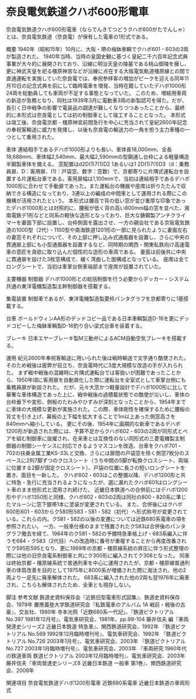 # 奈良電気鉄道クハボ600形電車

奈良電気鉄道クハボ600形電車（ならでんきてつどうクハボ600がたでんしゃ）とは、奈良電気鉄道（奈良電）が保有した電車の1形式である。

概要
1940年（昭和15年）10月に、大阪・堺の梅鉢車輌でクハボ601 - 603の3両が製造された。
1940年当時、当時の皇国史観に基づく皇紀二千六百年記念式典事業が大々的に展開されており、沿線に明治天皇の陵墓である桃山御陵を擁し、更に神武天皇を祀る橿原神宮などが沿線に点在する大阪電気軌道橿原線との間で直通運転を実施していた奈良電では、奉祝参拝客の増加がピークを迎える同年11月10日の記念式典を前にして臨時電車を増発、当時在籍していたデハボ1000形24両を総動員しても車両が不足する事態となっていた。
このため、増結用車両の新造が急務となり、同社は1939年3月に電動車3両の新製認可を得た。だが、長引く日中戦争の影響で電装品の調達が難しくなりつつあったことから、最終的に本形式は奈良電としては初の制御車として竣工することとなった。
本形式は竣工後、奈良電京都 - 橿原神宮前間急行を中心に充当されて皇紀2600年記念の奉祝客輸送に威力を発揮し、以後も奈良電の輸送力の一角を担う主力車種の一つとして重用された。

車体
連結相手であるデハボ1000形よりも長い、車体長18,000mm、全長18,688mm、車体幅2,540mm、最大幅2,590mmの型鋼通し台枠による軽量構造半鋼製車体を備える。
窓配置はd2D(1)7(1)D2 1あるいは1 2D(1)7(1)D3（d：乗務員扉、D：客用扉、(1)：戸袋窓、数字：窓数）で、京都寄りに片隅式運転台を設置する片運転台車である。客用扉幅は1,100mmで、当初は連結相手であるデハボ1000形に合わせて手動扉であった。また運転台の機器や座席は折りたたんで収納できる構造になっており、3連以上の編成の中間車として運用される際にこの機構が活用されたという。
本形式は腰高で背の低い窓が並び重厚な印象であったデハボ1000形とは対照的に、腰板が低く背の高い800mm幅の窓を並べた、湘南電鉄デ1形などと同系の軽快な造形となっており、巨大な鋳鋼製アンチクライマーを妻面下部に設置し、台枠側面を露出させ、一方の親会社である京阪電気鉄道の1000型（2代）・1100型や南海鉄道1201形の一部に見られたように妻面左右の妻窓それぞれについて、その上部に押し込み式通風器を設置し、さらに中央の貫通扉上部にも小型通風器を設置するなど、同時期の関西・関東私鉄向け高速電車の意匠を貪欲に取り込んだ個性的な造形の車両である。
妻面は前後共に中央に貫通扉を設けた3枚窓構成で、緩く湾曲した面構成となっている。
座席は全てロングシートで、当初は車掌台側車端部まで座席が設置されていた。

主要機器
制御器
デハボ1000形との総括制御を行う必要からデッカー・システム共通の東洋電機製造製主幹制御器を搭載する。

集電装置
制御車であるが、東洋電機製造製菱枠パンタグラフを京都寄りに1基搭載する。

台車
ボールドウィンAA形のデッドコピー品である日本車輌製造D-16を更にデッドコピーした梅鉢車輌製D-16釣り合い梁式台車を装着する。

ブレーキ
日本エヤーブレーキ製M三動弁によるACM自動空気ブレーキを搭載する。

運用
紀元2600年奉祝客輸送に用いられた後は戦時輸送で文字通り酷使された。
そのため戦後は疲弊が目立ち、奈良電時代に3度大規模な改造の手が入れられた。
まず戦中戦後の混雑時に片隅式運転台では客扱いが困難であったことから、1950年頃に客用扉を自動扉化した際に運転台を全室式として車掌台側にも乗務員扉が新設された。
だが、元々大窓かつ軽量設計でデハボ1000形に比して華奢な車体構造であった上に、戦中戦後の過積載状態での酷使が災いし、車体の台枠垂下や変形、側板のたわみやひずみが深刻となったことから、1954年までに車体の大規模な更新が実施された。この際、車体剛性を確保するために腰板の背丈を引き上げ、幕板の上下幅を拡大することで1m以上あった側窓高さを840mmへ縮小している。
更にその後、1954年に画期的な新車であるデハボ1200形が新造された際には、予算不足からクハボ602・603の2両が同形式とペアを組む制御車に抜擢され、在来車とは互換性のない同形式の三菱電機製主制御器の制御シーケンスに対応できるようマスコンを改造、台車をクハボ701・702の扶桑金属工業KS-33Lと交換、さらには扉間の戸袋窓を除く側窓7枚分のスペースに2列7脚ずつのクロスシート（うち中間の5脚が転換クロスシート、両端に位置する2脚が固定クロスシート）、戸袋の位置に長さの短いロングシートを置き、面目を一新した。
クハボ602・603はこの整備以降、デハボ1200形と共に特急・急行に充当されるようになったが、選に漏れたクハボ601はロングシート車のまま他形式と混用され続けた。
近畿日本鉄道への合併前にはデハボ1200形やデハボ1350形と同様、クハボ602・603の2両は同社の800・820系に準じたマルーンに窓下銀帯1本に塗装が変更されている。
また、合併後にはクハボ600形601 - 603からク580形583・581・582（初代）へ形式称号が変更されている。これらの内、ク581・582の以後の変遷については近鉄680系電車の項を参照されたい。
一方、一般車仕様のままで残置されたク583は合併後のパンタグラフ撤去を経て、1964年のク581・582の予備特急車格上げ・683系編入に伴うモ684・ク583（2代目）への改造時に番号が重複することから再度改番されてク595形595となり、更に1969年の京都・橿原線系統の昇圧に伴う形式整理の際には他の旧奈良電系制御車と共にク300形に編入されてク308となった。
同車は終始京都・橿原線系統で普通列車を中心に運用されたが、京都・橿原線普通列車の体質改善を目的として1975年に8000系が増備された際に淘汰され、他の2両より一足先に廃車解体された。
683系に編入された他の2両も翌1976年に廃車され、こちらも解体されたため、全車とも現存しない。

脚注
参考文献
鉄道史資料保存会『近鉄旧型電車形式図集』、鉄道史資料保存会、1979年
慶應義塾大学鉄道研究会『私鉄電車のアルバム 1A 戦前・戦後の古豪』、交友社、1980年
寺本光照「近鉄680系一代記」、『鉄道ピクトリアル No.397 1981年12月号』、電気車研究会、1981年、pp.99-104
藤井信夫 編『車両発達史シリーズ2 近畿日本鉄道 特急車』、関西鉄道研究会、1992年
『鉄道ピクトリアル No.569 1992年12月臨時増刊号』、電気車研究会、1992年
『鉄道ピクトリアル No.726 2003年1月号』、電気車研究会、2003年
『鉄道ピクトリアル No.727 2003年1月臨時増刊号』、電気車研究会、2003年
『車両研究 1960年代の鉄道車両 鉄道ピクトリアル 2003年12月臨時増刊』、電気車研究会、2003年
藤井信夫『車両発達史シリーズ8 近畿日本鉄道 一般車 第1巻』、関西鉄道研究会、2008年

関連項目
奈良電気鉄道デハボ1200形電車
近鉄680系電車
近畿日本鉄道の車両形式